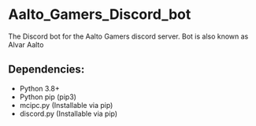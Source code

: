 # Aalto_Gamers_Discord_bot
The Discord bot for the Aalto Gamers discord server. Bot is also known as Alvar Aalto

## Dependencies:

* Python 3.8+
* Python pip (pip3)
* mcipc.py (Installable via pip)
* discord.py (Installable via pip)
